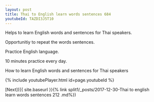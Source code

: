 ```yaml
---
layout: post
title: Thai to English learn words sentences 684 
youtubeId: TAZDI3J5T10
---
```

 
 
Helps to learn English words and sentences for Thai speakers.

Opportunitiy to repeat the words sentences. 

Practice English language. 
 
10 minutes practice every day. 
 
How to learn English words and sentences for Thai speakers 
 
{% include youtubePlayer.html id=page.youtubeId %}
 
 
[Next]({{ site.baseurl }}{% link  split1/_posts/2017-12-30-Thai to english learn words sentences 212 .md%})
 
